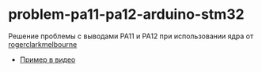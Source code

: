 # problem-pa11-pa12-arduino-stm32
Решение проблемы с выводами PA11 и PA12 при использовании ядра от [rogerclarkmelbourne](https://github.com/rogerclarkmelbourne/Arduino_STM32)

* [Пример в видео](https://youtu.be/p8FrbRhN19g)
